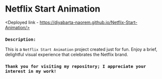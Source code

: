 # Netflix Start Animation
<Deployed link - https://diyabarta-naorem.github.io/Netflix-Start-Animation/>


### `Description:`
This is a `Netflix Start Animation` project created just for fun. Enjoy a brief, delightful visual experience that celebrates the Netflix brand.

###  `Thank you for visiting my repository; I appreciate your interest in my work!`
